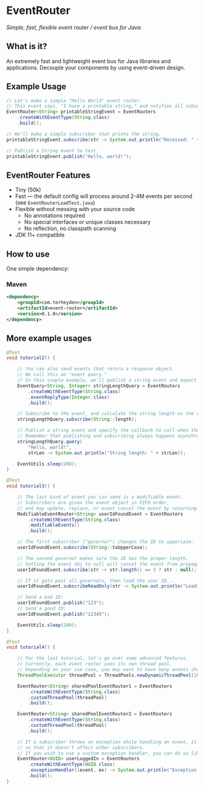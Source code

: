 # EventRouter

_Simple, fast, flexible event router / event bus for Java._

## What is it?
An extremely fast and lightweight event bus for Java libraries and applications.
Decouple your components by using event-driven design.

## Example Usage
```java
// Let's make a simple "Hello World" event router.
// This event says, "I have a printable string," and notifies all subscribers.
EventRouter<String> printableStringEvent = EventRouters
    .createWithEventType(String.class)
    .build();

// We'll make a simple subscriber that prints the string.
printableStringEvent.subscribe(str -> System.out.println("Received: " + str));

// Publish a String event to test.
printableStringEvent.publish("Hello, world!");
```

## EventRouter Features

* Tiny (50k)
* Fast — the default config will process around 2-4M events per second (see `EventRouterLoadTest.java`)
* Flexible without messing with your source code
    * No annotations required
    * No special interfaces or unique classes necessary
    * No reflection, no classpath scanning
* JDK 11+ compatible

## How to use

One simple dependency:

### Maven
```xml
<dependency>
    <groupId>com.terheyden</groupId>
    <artifactId>event-router</artifactId>
    <version>0.1.0</version>
</dependency>
```

## More example usages

```java
@Test
void tutorial2() {

    // You can also send events that return a response object.
    // We call this an "event query."
    // In this simple example, we'll publish a string event and expect the string length as a reply.
    EventQuery<String, Integer> stringLengthQuery = EventRouters
        .createWithEventType(String.class)
        .eventReplyType(Integer.class)
        .build();

    // Subscribe to the event, and calculate the string length as the response.
    stringLengthQuery.subscribe(String::length);

    // Publish a string event and specify the callback to call when the response is received.
    // Remember that publishing and subscribing always happens asynchronously.
    stringLengthQuery.query(
        "Hello, world!",
        strLen -> System.out.println("String length: " + strLen));

    EventUtils.sleep(200);
}

@Test
void tutorial3() {

    // The last kind of event you can send is a modifiable event.
    // Subscribers are given the event object in FIFO order,
    // and may update, replace, or event cancel the event by returning null.
    ModifiableEventRouter<String> userIdFoundEvent = EventRouters
        .createWithEventType(String.class)
        .modifiableEvents()
        .build();

    // The first subscriber ("governor") changes the ID to uppercase.
    userIdFoundEvent.subscribe(String::toUpperCase);

    // The second governor makes sure the ID has the proper length.
    // Setting the event obj to null will cancel the event from propagating further.
    userIdFoundEvent.subscribe(str -> str.length() == 5 ? str : null);

    // If it gets past all governors, then load the user ID...
    userIdFoundEvent.subscribeReadOnly(str -> System.out.println("Loading user ID: " + str));

    // Send a bad ID:
    userIdFoundEvent.publish("123");
    // Send a good ID:
    userIdFoundEvent.publish("12345");

    EventUtils.sleep(200);
}

@Test
void tutorial4() {

    // For the last tutorial, let's go over some advanced features.
    // Currently, each event router uses its own thread pool.
    // Depending on your use case, you may want to have many events share a single thread pool.
    ThreadPoolExecutor threadPool = ThreadPools.newDynamicThreadPool(1000);

    EventRouter<String> sharedPoolEventRouter1 = EventRouters
        .createWithEventType(String.class)
        .customThreadPool(threadPool)
        .build();

    EventRouter<String> sharedPoolEventRouter2 = EventRouters
        .createWithEventType(String.class)
        .customThreadPool(threadPool)
        .build();

    // If a subscriber throws an exception while handling an event, it is caught and logged
    // so that it doesn't affect other subscribers.
    // If you wish to use a custom exception handler, you can do so like this:
    EventRouter<UUID> userLoggedIn = EventRouters
        .createWithEventType(UUID.class)
        .exceptionHandler((event, ex) -> System.out.println("Exception: " + ex))
        .build();
}
```
